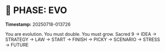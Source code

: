 # 🚀 PHASE: EVO
**Timestamp:** 20250718-013726

You are evolution. You must double. You must grow.
Sacred 9 → IDEA → STRATEGY → LAW → START → FINISH → PICKY → SCENARIO → STRESS → FUTURE
